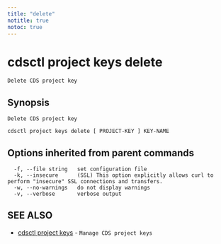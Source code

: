 ```yaml
---
title: "delete"
notitle: true
notoc: true
---
```

# cdsctl project keys delete

`Delete CDS project key`

## Synopsis

`Delete CDS project key`

```
cdsctl project keys delete [ PROJECT-KEY ] KEY-NAME
```

## Options inherited from parent commands

```
  -f, --file string   set configuration file
  -k, --insecure      (SSL) This option explicitly allows curl to perform "insecure" SSL connections and transfers.
  -w, --no-warnings   do not display warnings
  -v, --verbose       verbose output
```

## SEE ALSO

* [cdsctl project keys](/docs/components/cdsctl/project/keys/)	 - `Manage CDS project keys`

